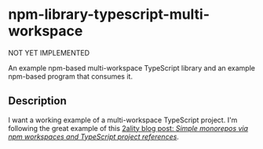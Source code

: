 # npm-library-typescript-multi-workspace

NOT YET IMPLEMENTED

An example npm-based multi-workspace TypeScript library and an example npm-based program that consumes it.

## Description

I want a working example of a multi-workspace TypeScript project. I'm following the great example of this [2ality blog post: *Simple monorepos via npm workspaces and TypeScript project references*](https://2ality.com/2021/07/simple-monorepos.html). 
